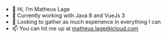 - 👋 Hi, I’m Matheus Lage
- 🌱 Currently working with Java 8 and VueJs 3
- 💞️ Looking to gather as much experience in everything I can
- 📫 You can hit me up at matheus.lage@icloud.com


